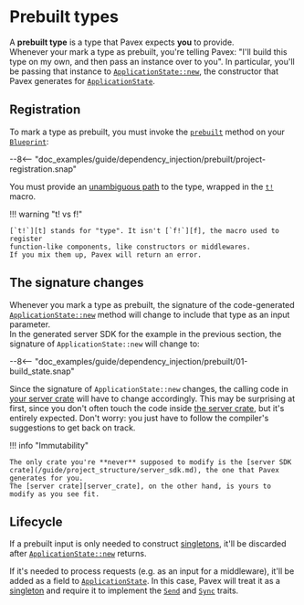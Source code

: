 # Prebuilt types

A **prebuilt type** is a type that Pavex expects **you** to provide.\
Whenever your mark a type as prebuilt, you're telling Pavex: "I'll build
this type on my own, and then pass an instance over to you".
In particular, you'll be passing that instance to [`ApplicationState::new`](application_state.md), the constructor that Pavex generates for [`ApplicationState`](application_state.md).

## Registration

To mark a type as prebuilt, you must invoke the [`prebuilt`][Blueprint::prebuilt] method on your [`Blueprint`][Blueprint]:

--8<-- "doc_examples/guide/dependency_injection/prebuilt/project-registration.snap"

You must provide an [unambiguous path](cookbook.md) to the type, wrapped in the [`t!`][t] macro.

!!! warning "t! vs f!"

    [`t!`][t] stands for "type". It isn't [`f!`][f], the macro used to register
    function-like components, like constructors or middlewares.  
    If you mix them up, Pavex will return an error.

## The signature changes

Whenever you mark a type as prebuilt, the signature of the code-generated
[`ApplicationState::new`](application_state.md) method will change to include that type as an input parameter.\
In the generated server SDK for the example in the previous section, the signature of `ApplicationState::new` will change to:

--8<-- "doc_examples/guide/dependency_injection/prebuilt/01-build_state.snap"

Since the signature of `ApplicationState::new` changes, the calling code in [your server crate][server_crate] will have to change accordingly.
This may be surprising at first, since you don't often touch the code inside [the server crate][server_crate], but it's entirely expected. Don't worry: you just have to follow the compiler's suggestions to get back
on track.

!!! info "Immutability"

    The only crate you're **never** supposed to modify is the [server SDK crate](/guide/project_structure/server_sdk.md), the one that Pavex generates for you. 
    The [server crate][server_crate], on the other hand, is yours to modify as you see fit.

## Lifecycle

If a prebuilt input is only needed to construct [singletons][Lifecycle::Singleton], it'll be discarded after [`ApplicationState::new`](application_state.md) returns.

If it's needed to process requests (e.g. as an input for a middleware), it'll be added as a field to [`ApplicationState`](application_state.md).
In this case, Pavex will treat it as a [singleton][Lifecycle::Singleton] and
require it to implement the [`Send`][Send] and [`Sync`][Sync] traits.

[Lifecycle::Singleton]: /api_reference/pavex/blueprint/constructor/enum.Lifecycle.html#variant.Singleton
[Send]: https://doc.rust-lang.org/std/marker/trait.Send.html
[Sync]: https://doc.rust-lang.org/std/marker/trait.Sync.html
[t]: /api_reference/pavex/macro.t.html
[f]: /api_reference/pavex/macro.f.html
[Blueprint::prebuilt]: /api_reference/pavex/blueprint/struct.Blueprint.html#method.prebuilt
[Blueprint]: /api_reference/pavex/blueprint/struct.Blueprint.html
[server_crate]: /guide/project_structure/server.md
